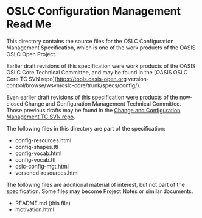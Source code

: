 # OSLC Configuration Management Read Me

This directory contains the source files for the OSLC Configuration Management Specification,
which is one of the work products of the OASIS OSLC Open Project.

Earlier draft revisions of this specification were work products of the OASIS OSLC Core Technical
Committee, and may be found in the [OASIS OSLC Core TC SVN repo](https://tools.oasis-open.org
version-control/browse/wsvn/oslc-core/trunk/specs/config/).

Even earlier draft revisions of this specification were products of the now-closed Change and
Configuration Management Technical Committee. Those previous drafts may be found in the
[Change and Configuration Management TC SVN repo](https://tools.oasis-open.org/version-control/browse/wsvn/oslc-ccm/tags/final/specs/config-mgt/).

The following files in this directory are part of the specification:

-   config-resources.html
-   config-shapes.ttl
-   config-vocab.html
-   config-vocab.ttl
-   oslc-config-mgt.html
-   versoned-resources.html

The following files are additional material of interest, but not part of the specification.
Some files may become Project Notes or similar documents.

-   README.md (this file)
-   motivation.html
